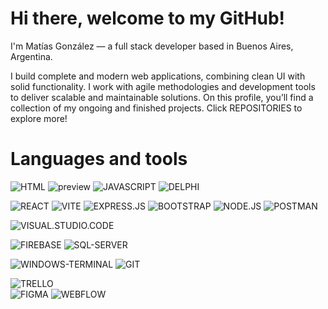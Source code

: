 # Hi there, welcome to my GitHub!

I'm Matías González — a full stack developer based in Buenos Aires, Argentina. 

I build complete and modern web applications, combining clean UI with solid functionality. I work with agile methodologies and development tools to deliver scalable and maintainable solutions.
On this profile, you’ll find a collection of my ongoing and finished projects.
Click REPOSITORIES to explore more!


# Languages and tools


![HTML](https://img.shields.io/badge/HTML5-E34F26?style=for-the-badge&logo=html5&logoColor=white) ![preview](https://img.shields.io/badge/CSS3-1572B6?style=for-the-badge&logo=css3&logoColor=white)  ![JAVASCRIPT](https://img.shields.io/badge/JavaScript-323330?style=for-the-badge&logo=javascript&logoColor=F7DF1E)
![DELPHI](https://img.shields.io/badge/Delphi-B22222?style=for-the-badge&logo=delphi&logoColor=white)


![REACT](https://img.shields.io/badge/React-20232A?style=for-the-badge&logo=react&logoColor=61DAFB) 
![VITE](https://img.shields.io/badge/vite-%23646CFF.svg?style=for-the-badge&logo=vite&logoColor=white)
![EXPRESS.JS](https://img.shields.io/badge/express.js-%23404d59.svg?style=for-the-badge&logo=express&logoColor=%2361DAFB)
![BOOTSTRAP](https://img.shields.io/badge/bootstrap-%238511FA.svg?style=for-the-badge&logo=bootstrap&logoColor=white)
![NODE.JS](https://img.shields.io/badge/node.js-6DA55F?style=for-the-badge&logo=node.js&logoColor=white)
![POSTMAN](https://img.shields.io/badge/Postman-FF6C37?style=for-the-badge&logo=Postman&logoColor=white)


![VISUAL.STUDIO.CODE](https://img.shields.io/badge/Visual%20Studio%20Code-0078d7.svg?style=for-the-badge&logo=visual-studio-code&logoColor=white)


![FIREBASE](https://img.shields.io/badge/firebase-a08021?style=for-the-badge&logo=firebase&logoColor=ffcd34) 
![SQL-SERVER](https://img.shields.io/badge/Microsoft%20SQL%20Server-CC2927?style=for-the-badge&logo=microsoft%20sql%20server&logoColor=white)


![WINDOWS-TERMINAL](https://img.shields.io/badge/Windows%20Terminal-%234D4D4D.svg?style=for-the-badge&logo=windows-terminal&logoColor=white)
![GIT](https://img.shields.io/badge/git-%23F05033.svg?style=for-the-badge&logo=git&logoColor=white)


![TRELLO](https://img.shields.io/badge/Trello-0052CC?style=for-the-badge&logo=trello&logoColor=white) 	
![FIGMA](https://img.shields.io/badge/figma-%23F24E1E.svg?style=for-the-badge&logo=figma&logoColor=white) 
![WEBFLOW](https://img.shields.io/badge/webflow-%23146EF5.svg?style=for-the-badge&logo=webflow&logoColor=white)


